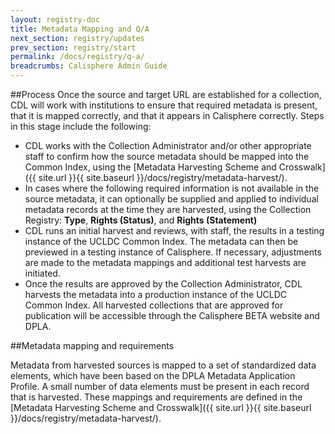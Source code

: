 ```yaml
---
layout: registry-doc
title: Metadata Mapping and Q/A
next_section: registry/updates
prev_section: registry/start
permalink: /docs/registry/q-a/
breadcrumbs: Calisphere Admin Guide
---
```


##Process
Once the source and target URL are established for a collection, CDL will work with institutions to ensure that required metadata is present, that it is mapped correctly, and that it appears in Calisphere correctly. Steps in this stage include the following: 

- CDL works with the Collection Administrator and/or other appropriate staff to confirm how the source metadata should be mapped into the Common Index, using the [Metadata Harvesting Scheme and Crosswalk]({{ site.url }}{{ site.baseurl }}/docs/registry/metadata-harvest/). 
- In cases where the following required information is not available in the source metadata, it can optionally be supplied and applied to individual metadata records at the time they are harvested, using the Collection Registry: <b>Type</b>, <b>Rights (Status)</b>, and <b>Rights (Statement)</b>
- CDL runs an initial harvest and reviews, with staff, the results in a testing instance of the UCLDC Common Index.  The metadata can then be previewed in a testing instance of Calisphere. If necessary, adjustments are made to the metadata mappings and additional test harvests are initiated.
- Once the results are approved by the Collection Administrator, CDL harvests the metadata into a production instance of the UCLDC Common Index. All harvested collections that are approved for publication will be accessible through the Calisphere BETA website and DPLA.

##Metadata mapping and requirements

Metadata from harvested sources is mapped to a set of standardized data elements, which have been based on the DPLA Metadata Application Profile. A small number of data elements must be present in each record that is harvested. These mappings and requirements are defined in the [Metadata Harvesting Scheme and Crosswalk]({{ site.url }}{{ site.baseurl }}/docs/registry/metadata-harvest/). 
